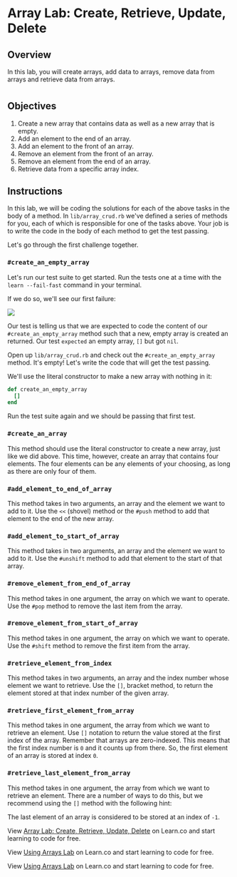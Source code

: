 # Array Lab: Create, Retrieve, Update, Delete

## Overview

In this lab, you will create arrays, add data to arrays, remove data from arrays and retrieve data from arrays.
#
## Objectives

1. Create a new array that contains data as well as a new array that is empty.
2. Add an element to the end of an array.
3. Add an element to the front of an array.
4. Remove an element from the front of an array.
5. Remove an element from the end of an array.
6. Retrieve data from a specific array index.

## Instructions

In this lab, we will be coding the solutions for each of the above tasks in the body of a method. In `lib/array_crud.rb` we've defined a series of methods for you, each of which is responsible for one of the tasks above. Your job is to write the code in the body of each method to get the test passing.

Let's go through the first challenge together.

### `#create_an_empty_array`

Let's run our test suite to get started. Run the tests one at a time with the `learn --fail-fast` command in your terminal.

If we do so, we'll see our first failure:

![](http://readme-pics.s3.amazonaws.com/Screen%20Shot%202015-10-26%20at%202.05.07%20PM.png)

Our test is telling us that we are expected to code the content of our `#create_an_empty_array` method such that a new, empty array is created an returned. Our test `expected` an empty array, `[]` but got `nil`.

Open up `lib/array_crud.rb` and check out the `#create_an_empty_array` method. It's empty! Let's write the code that will get the test passing.

We'll use the literal constructor to make a new array with nothing in it:

```ruby
def create_an_empty_array
  []
end
```

Run the test suite again and we should be passing that first test.

### `#create_an_array`

This method should use the literal constructor to create a new array, just like we did above. This time, however, create an array that contains four elements. The four elements can be any elements of your choosing, as long as there are only four of them.

### `#add_element_to_end_of_array`

This method takes in two arguments, an array and the element we want to add to it. Use the `<<` (shovel) method or the `#push` method to add that element to the end of the new array.

### `#add_element_to_start_of_array`

This method takes in two arguments, an array and the element we want to add to it. Use the `#unshift` method to add that element to the start of that array.

### `#remove_element_from_end_of_array`

This method takes in one argument, the array on which we want to operate. Use the `#pop` method to remove the last item from the array.

### `#remove_element_from_start_of_array`

This method takes in one argument, the array on which we want to operate. Use the `#shift` method to remove the first item from the array.

### `#retrieve_element_from_index`

This method takes in two arguments, an array and the index number whose element we want to retrieve. Use the `[]`, bracket method, to return the element stored at that index number of the given array.

### `#retrieve_first_element_from_array`

This method takes in one argument, the array from which we want to retrieve an element. Use `[]` notation to return the value stored at the first index of the array. Remember that arrays are zero-indexed. This means that the first index number is `0` and it counts up from there. So, the first element of an array is stored at index `0`.

### `#retrieve_last_element_from_array`

This method takes in one argument, the array from which we want to retrieve an element. There are a number of ways to do this, but we recommend using the `[]` method with the following hint:

The last element of an array is considered to be stored at an index of `-1`.
<p data-visibility='hidden'>View <a href='https://learn.co/lessons/array-CRUD-lab' title='Array Lab: Create, Retrieve, Update, Delete'>Array Lab: Create, Retrieve, Update, Delete</a> on Learn.co and start learning to code for free.</p>

<p data-visibility='hidden'>View <a href='https://learn.co/lessons/array-CRUD-lab'>Using Arrays Lab</a> on Learn.co and start learning to code for free.</p>

<p class='util--hide'>View <a href='https://learn.co/lessons/array-CRUD-lab'>Using Arrays Lab</a> on Learn.co and start learning to code for free.</p>
